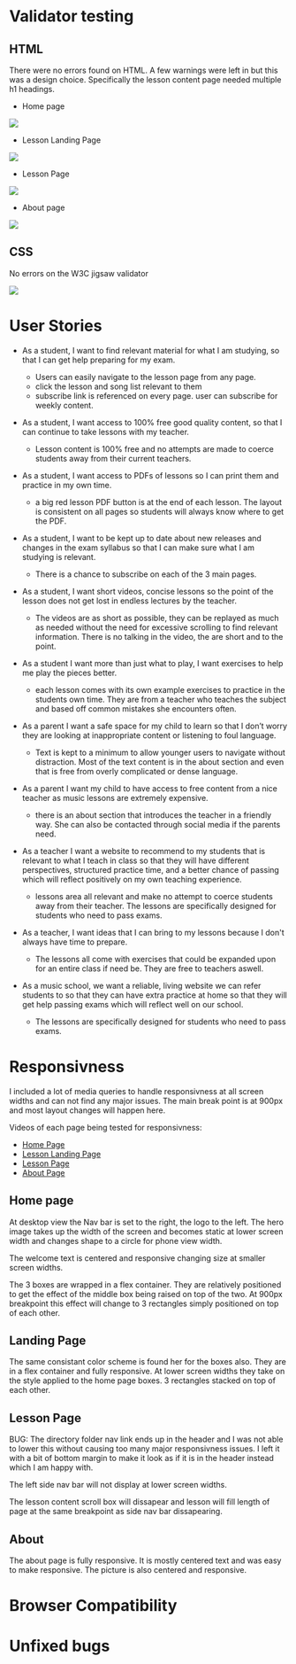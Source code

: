# Validator testing 

## HTML 

There were no errors found on HTML. A few warnings were left in but this was a design choice. Specifically the lesson content page needed multiple h1 headings.

- Home page

<img src="assets/testing/test-index.png">

- Lesson Landing Page

<img src="assets/testing/test-landing.png">

- Lesson Page

<img src="assets/testing/test-lesson.png">

- About page

<img src="assets/testing/test-about.png">

## CSS

No errors on the W3C jigsaw validator

<img src="assets/testing/css-validator.png">

# User Stories

- As a student, I want to find relevant material for what I am studying, so that I can get help
preparing for my exam.  

  - Users can easily navigate to the lesson page from any page. 
  - click the lesson and song list relevant to them
  - subscribe link is referenced on every page. user can subscribe for weekly content.

- As a student, I want access to 100% free good quality content, so that I can continue to take
lessons with my teacher.

  - Lesson content is 100% free and no attempts are made to coerce students away from their current teachers.

- As a student, I want access to PDFs of lessons so I can print them and practice in my own time.

  - a big red lesson PDF button is at the end of each lesson. The layout is consistent on all pages so students will always know where to get the PDF. 

- As a student, I want to be kept up to date about new releases and changes in the exam syllabus
so that I can make sure what I am studying is relevant.

  - There is a chance to subscribe on each of the 3 main pages. 

- As a student, I want short videos, concise lessons so the point of the lesson does not get lost in
endless lectures by the teacher.

  - The videos are as short as possible, they can be replayed as much as needed without the need for excessive scrolling to find relevant information. There is no talking in the video, the are short and to the point.

- As a student I want more than just what to play, I want exercises to help me play the pieces
better.

  - each lesson comes with its own example exercises to practice in the students own time. They are from a teacher who teaches the subject and based off common mistakes she encounters often.

- As a parent I want a safe space for my child to learn so that I don’t worry they are looking at
inappropriate content or listening to foul language.

  - Text is kept to a minimum to allow younger users to navigate without distraction. Most of the text content is in the about section and even that is free from overly complicated or dense language. 

- As a parent I want my child to have access to free content from a nice teacher as music lessons
are extremely expensive.

  - there is an about section that introduces the teacher in a friendly way. She can also be contacted through social media if the parents need. 

- As a teacher I want a website to recommend to my students that is relevant to what I teach in
class so that they will have different perspectives, structured practice time, and a better chance
of passing which will reflect positively on my own teaching experience.
  
  - lessons area all relevant and make no attempt to coerce students away from their teacher. The lessons are specifically designed for students who need to pass exams.

- As a teacher, I want ideas that I can bring to my lessons because I don't always have time to
prepare.

  - The lessons all come with exercises that could be expanded upon for an entire class if need be. They are free to teachers aswell.

- As a music school, we want a reliable, living website we can refer students to so that they can
have extra practice at home so that they will get help passing exams which will reflect well on
our school.

  - The lessons are specifically designed for students who need to pass exams.

# Responsivness
I included a lot of media queries to handle responsivness at all screen widths and can not find any major issues. The main break point is at 900px and most layout changes will happen here.

Videos of each page being tested for responsivness:
- [Home Page](https://youtu.be/_Oz8P8lBNGQ)
- [Lesson Landing Page](https://youtu.be/k1Jt58bt__k)
- [Lesson Page](https://youtu.be/kexqcdu05E8)
- [About Page](https://youtu.be/ROMKPScvxoU)
## Home page
At desktop view the Nav bar is set to the right, the logo to the left. The hero image takes up the width of the screen and becomes static at lower screen width and changes shape to a circle for phone view width.

The welcome text is centered and responsive changing size at smaller screen widths. 

The 3 boxes are wrapped in a flex container. They are relatively positioned to get the effect of the middle box being raised on top of the two. At 900px breakpoint this effect will change to 3 rectangles simply positioned on top of each other. 

## Landing Page

The same consistant color scheme is found her for the boxes also. They are in a flex container and fully responsive. At lower screen widths they take on the style applied to the home page boxes. 3 rectangles stacked on top of each other. 

## Lesson Page

BUG: The directory folder nav link ends up in the header and I was not able to lower this without causing too many major responsivness issues. I left it with a bit of bottom margin to make it look as if it is in the header instead which I am happy with. 

The left side nav bar will not display at lower screen widths. 

The lesson content scroll box will dissapear and lesson will fill length of page at the same breakpoint as side nav bar dissapearing. 

## About 

The about page is fully responsive. It is mostly centered text and was easy to make responsive. The picture is also centered and responsive. 

# Browser Compatibility

# Unfixed bugs 

